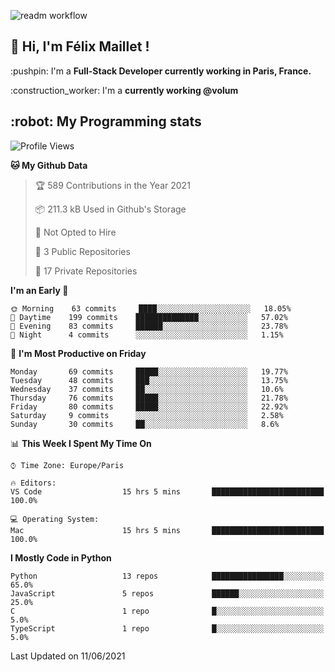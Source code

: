 ![readm workflow](https://github.com/fmaillet24/fmaillet24/actions/workflows/main.yml/badge.svg)

<h2>👋 Hi, I'm Félix Maillet !</h2>

<p>:pushpin: I'm a <strong>Full-Stack Developer currently working in Paris, France.</strong></p>
<p>:construction_worker: I'm a <strong>currently working @volum</strong></p>

<h2>:robot: My Programming stats</h2>

<!--START_SECTION:waka-->
![Profile Views](http://img.shields.io/badge/Profile%20Views-0-blue)

**🐱 My Github Data** 

> 🏆 589 Contributions in the Year 2021
 > 
> 📦 211.3 kB Used in Github's Storage 
 > 
> 🚫 Not Opted to Hire
 > 
> 📜 3 Public Repositories 
 > 
> 🔑 17 Private Repositories  
 > 
**I'm an Early 🐤** 

```text
🌞 Morning    63 commits     ████░░░░░░░░░░░░░░░░░░░░░   18.05% 
🌆 Daytime    199 commits    ██████████████░░░░░░░░░░░   57.02% 
🌃 Evening    83 commits     ██████░░░░░░░░░░░░░░░░░░░   23.78% 
🌙 Night      4 commits      ░░░░░░░░░░░░░░░░░░░░░░░░░   1.15%

```
📅 **I'm Most Productive on Friday** 

```text
Monday       69 commits     █████░░░░░░░░░░░░░░░░░░░░   19.77% 
Tuesday      48 commits     ███░░░░░░░░░░░░░░░░░░░░░░   13.75% 
Wednesday    37 commits     ██░░░░░░░░░░░░░░░░░░░░░░░   10.6% 
Thursday     76 commits     █████░░░░░░░░░░░░░░░░░░░░   21.78% 
Friday       80 commits     █████░░░░░░░░░░░░░░░░░░░░   22.92% 
Saturday     9 commits      ░░░░░░░░░░░░░░░░░░░░░░░░░   2.58% 
Sunday       30 commits     ██░░░░░░░░░░░░░░░░░░░░░░░   8.6%

```


📊 **This Week I Spent My Time On** 

```text
⌚︎ Time Zone: Europe/Paris

🔥 Editors: 
VS Code                  15 hrs 5 mins       █████████████████████████   100.0%

💻 Operating System: 
Mac                      15 hrs 5 mins       █████████████████████████   100.0%

```

**I Mostly Code in Python** 

```text
Python                   13 repos            ████████████████░░░░░░░░░   65.0% 
JavaScript               5 repos             ██████░░░░░░░░░░░░░░░░░░░   25.0% 
C                        1 repo              █░░░░░░░░░░░░░░░░░░░░░░░░   5.0% 
TypeScript               1 repo              █░░░░░░░░░░░░░░░░░░░░░░░░   5.0%

```



 Last Updated on 11/06/2021
<!--END_SECTION:waka-->
